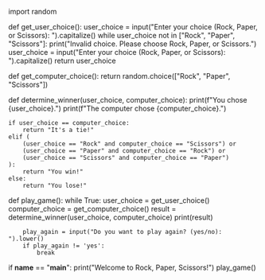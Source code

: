import random

def get_user_choice():
    user_choice = input("Enter your choice (Rock, Paper, or Scissors): ").capitalize()
    while user_choice not in ["Rock", "Paper", "Scissors"]:
        print("Invalid choice. Please choose Rock, Paper, or Scissors.")
        user_choice = input("Enter your choice (Rock, Paper, or Scissors): ").capitalize()
    return user_choice

def get_computer_choice():
    return random.choice(["Rock", "Paper", "Scissors"])

def determine_winner(user_choice, computer_choice):
    print(f"You chose {user_choice}.")
    print(f"The computer chose {computer_choice}.")

    if user_choice == computer_choice:
        return "It's a tie!"
    elif (
        (user_choice == "Rock" and computer_choice == "Scissors") or
        (user_choice == "Paper" and computer_choice == "Rock") or
        (user_choice == "Scissors" and computer_choice == "Paper")
    ):
        return "You win!"
    else:
        return "You lose!"

def play_game():
    while True:
        user_choice = get_user_choice()
        computer_choice = get_computer_choice()
        result = determine_winner(user_choice, computer_choice)
        print(result)

        play_again = input("Do you want to play again? (yes/no): ").lower()
        if play_again != 'yes':
            break

if __name__ == "__main__":
    print("Welcome to Rock, Paper, Scissors!")
    play_game()
